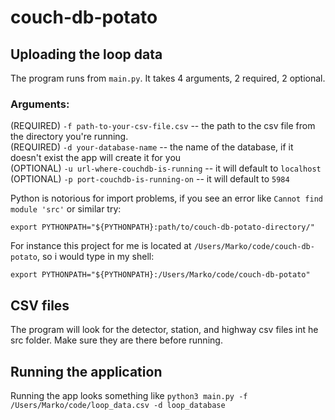 # couch-db-potato

## Uploading the loop data

The program runs from `main.py`. It takes 4 arguments, 2 required, 2 optional.

### Arguments:

(REQUIRED) `-f path-to-your-csv-file.csv` -- the path to the csv file from the directory you're running. <br/>
(REQUIRED) `-d your-database-name` -- the name of the database, if it doesn't exist the app will create it for you <br/>
(OPTIONAL) `-u url-where-couchdb-is-running` -- it will default to `localhost` <br/>
(OPTIONAL) `-p port-couchdb-is-running-on` -- it will default to `5984` <br/>

Python is notorious for import problems, if you see an error like `Cannot find module 'src'` or similar try:
```
export PYTHONPATH="${PYTHONPATH}:path/to/couch-db-potato-directory/"
```

For instance this project for me is located at `/Users/Marko/code/couch-db-potato`, so i would type in my shell:

`export PYTHONPATH="${PYTHONPATH}:/Users/Marko/code/couch-db-potato"`

## CSV files
The program will look for the detector, station, and highway csv files int he src folder. Make sure they are there before running.

## Running the application

Running the app looks something like `python3 main.py -f /Users/Marko/code/loop_data.csv -d loop_database` 
